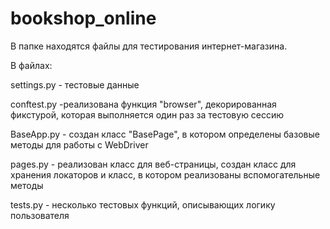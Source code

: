 # bookshop_online
В папке находятся файлы для тестирования интернет-магазина.

В файлах:

settings.py - тестовые данные

conftest.py -реализована функция "browser", декорированная фикстурой, которая выполняется один раз за тестовую сессию

BaseApp.py - создан класс "BasePage", в котором определены базовые методы для работы с WebDriver

pages.py - реализован класс для веб-страницы, создан класс для хранения локаторов и класс, в котором реализованы вспомогательные методы

tests.py - несколько тестовых функций, описывающих логику пользователя
